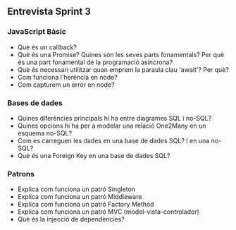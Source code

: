 ## Entrevista Sprint 3


### JavaScript Bàsic
- Què és un callback?
- Què és una Promise? Quines són les seves parts fonamentals? Per què és una part fonamental de la programació asíncrona?
- Què és necessari utilitzar quan emprem la paraula clau 'await'? Per què?
- Com funciona l'herència en node?
- Com capturem un error en node?

### Bases de dades
- Quines diferències principals hi ha entre diagrames SQL i no-SQL?
- Quines opcions hi ha per a modelar una relació One2Many en un esquema no-SQL?
- Com es carreguen les dades en una base de dades SQL? I en una no-SQL?
- Què és una Foreign Key en una base de dades SQL?

### Patrons
- Explica com funciona un patró Singleton
- Explica com funciona un patró Middleware
- Explica com funciona un patró Factory Method
- Explica com funciona un patró MVC (model-vista-controlador)
- Què és la injecció de dependències?